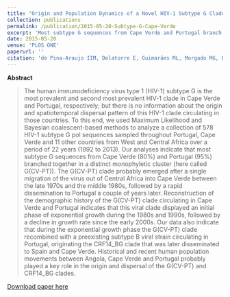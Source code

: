 ```yaml
---
title: "Origin and Population Dynamics of a Novel HIV-1 Subtype G Clade Circulating in Cape Verde and Portugal"
collection: publications
permalink: /publication/2015-05-20-Subtype-G-Cape-Verde
excerpt: 'Most subtype G sequences from Cape Verde and Portugal branch in a distinct monophyletic clade that probably emerged after a single viral migration from Central Africa into Cape Verde, followed by a rapid dissemination to Portugal.'
date: 2015-05-20
venue: 'PLOS ONE'
paperurl: ''
citation: 'de Pina-Araujo IIM, Delatorre E, Guimarães ML, Morgado MG, Bello G. Origin and Population Dynamics of a Novel HIV-1 Subtype G Clade Circulating in Cape Verde and Portugal.<i>PLoS One</i>. 2015 May 20;10(5):e0127384.'
---
```


**Abstract**

>The human immunodeficiency virus type 1 (HIV-1) subtype G is the most prevalent and second most prevalent HIV-1 clade in Cape Verde and Portugal, respectively; but there is no information about the origin and spatiotemporal dispersal pattern of this HIV-1 clade circulating in those countries. To this end, we used Maximum Likelihood and Bayesian coalescent-based methods to analyze a collection of 578 HIV-1 subtype G pol sequences sampled throughout Portugal, Cape Verde and 11 other countries from West and Central Africa over a period of 22 years (1992 to 2013). Our analyses indicate that most subtype G sequences from Cape Verde (80%) and Portugal (95%) branched together in a distinct monophyletic cluster (here called G(CV-PT)). The G(CV-PT) clade probably emerged after a single migration of the virus out of Central Africa into Cape Verde between the late 1970s and the middle 1980s, followed by a rapid dissemination to Portugal a couple of years later. Reconstruction of the demographic history of the G(CV-PT) clade circulating in Cape Verde and Portugal indicates that this viral clade displayed an initial phase of exponential growth during the 1980s and 1990s, followed by a decline in growth rate since the early 2000s. Our data also indicate that during the exponential growth phase the G(CV-PT) clade recombined with a preexisting subtype B viral strain circulating in Portugal, originating the CRF14_BG clade that was later disseminated to Spain and Cape Verde. Historical and recent human population movements between Angola, Cape Verde and Portugal probably played a key role in the origin and dispersal of the G(CV-PT) and CRF14_BG clades.

[Download paper here](http://dx.plos.org/10.1371/journal.pone.0127384)
